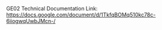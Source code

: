 GE02 Technical Documentation Link: https://docs.google.com/document/d/1TkfqBOMq510kc78c-6iiogwqUwbJMcn-/
